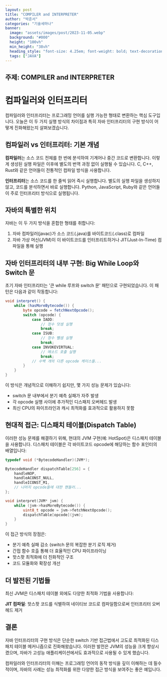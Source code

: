```yaml
---
layout: post
title: "COMPILER and INTERPRETER"
author: "박준서"
categories: "기술세마나"
banner:
  image: "assets/images/post/2023-11-05.webp"
  background: "#000"
  height: "100vh"
  min_height: "38vh"
  heading_style: "font-size: 4.25em; font-weight: bold; text-decoration: underline"
  tags: ["JAVA"]
---
```


## 주제: COMPILER and INTERPRETER

# 컴파일러와 인터프리터

컴파일러와 인터프리터는 프로그래밍 언어를 실행 가능한 형태로 변환하는 핵심 도구입니다. 오늘은 이 두 가지 실행 방식의 차이점과 특히 자바 인터프리터의 구현 방식이 어떻게 진화해왔는지 살펴보겠습니다.

## 컴파일러 vs 인터프리터: 기본 개념

**컴파일러**는 소스 코드 전체를 한 번에 분석하여 기계어나 중간 코드로 변환합니다. 이렇게 생성된 실행 파일은 이후에 별도의 번역 과정 없이 실행될 수 있습니다. C, C++, Rust와 같은 언어들이 전통적인 컴파일 방식을 사용합니다.

**인터프리터**는 소스 코드를 한 줄씩 읽어 즉시 실행합니다. 별도의 실행 파일을 생성하지 않고, 코드를 분석하면서 바로 실행합니다. Python, JavaScript, Ruby와 같은 언어들이 주로 인터프리터 방식으로 실행됩니다.

## 자바의 특별한 위치

자바는 이 두 가지 방식을 혼합한 형태를 취합니다:
1. 자바 컴파일러(javac)가 소스 코드(.java)를 바이트코드(.class)로 컴파일
2. 자바 가상 머신(JVM)이 이 바이트코드를 인터프리트하거나 JIT(Just-In-Time) 컴파일을 통해 실행

## 자바 인터프리터의 내부 구현: Big While Loop와 Switch 문

초기 자바 인터프리터는 '큰 while 루프와 switch 문' 패턴으로 구현되었습니다. 이 패턴은 다음과 같이 작동합니다:

```java
void interpret() {
    while (hasMoreBytecode()) {
        byte opcode = fetchNextOpcode();
        switch (opcode) {
            case IADD:
                // 정수 덧셈 실행
                break;
            case ISUB:
                // 정수 뺄셈 실행
                break;
            case INVOKEVIRTUAL:
                // 메소드 호출 실행
                break;
            // 수백 개의 다른 opcode 케이스들...
        }
    }
}
```

이 방식은 개념적으로 이해하기 쉽지만, 몇 가지 성능 문제가 있습니다:
- switch 문 내부에서 분기 예측 실패가 자주 발생
- 각 opcode 실행 사이에 추가적인 디스패치 오버헤드 발생
- 최신 CPU의 파이프라인과 캐시 최적화를 효과적으로 활용하지 못함

## 현대적 접근: 디스패치 테이블(Dispatch Table)

이러한 성능 문제를 해결하기 위해, 현대의 JVM 구현(예: HotSpot)은 디스패치 테이블을 사용합니다. 디스패치 테이블은 각 바이트코드 opcode에 해당하는 함수 포인터의 배열입니다:

```c
typedef void (*BytecodeHandler)(JVM*);

BytecodeHandler dispatchTable[256] = {
    handleNOP,
    handleACONST_NULL,
    handleICONST_M1,
    // 나머지 opcode들에 대한 핸들러...
};

void interpret(JVM* jvm) {
    while (jvm->hasMoreBytecode()) {
        uint8_t opcode = jvm->fetchNextOpcode();
        dispatchTable[opcode](jvm);
    }
}
```

이 접근 방식의 장점은:
- 분기 예측 실패 감소 (switch 문의 복잡한 분기 로직 제거)
- 간접 함수 호출 통해 더 효율적인 CPU 파이프라이닝
- 핫스팟 최적화에 더 친화적인 구조
- 코드 모듈화와 확장성 개선

## 더 발전된 기법들

최신 JVM은 디스패치 테이블 외에도 다양한 최적화 기법을 사용합니다:

**JIT 컴파일**: 핫스팟 코드를 식별하여 네이티브 코드로 컴파일함으로써 인터프리터 오버헤드 제거

## 결론

자바 인터프리터의 구현 방식은 단순한 switch 기반 접근법에서 고도로 최적화된 디스패치 테이블 메커니즘으로 진화해왔습니다. 이러한 발전은 JVM의 성능을 크게 향상시켰으며, 자바가 고성능 애플리케이션에서도 효과적으로 사용될 수 있게 했습니다.

컴파일러와 인터프리터의 이해는 프로그래밍 언어의 동작 방식을 깊이 이해하는 데 필수적이며, 자바의 사례는 성능 최적화를 위한 다양한 접근 방식을 보여주는 좋은 예입니다.
